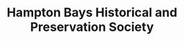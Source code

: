 ---
layout: repo
title: "Hampton Bays Historical and Preservation Society"
id: 20669
permalink: repos/20669/
---